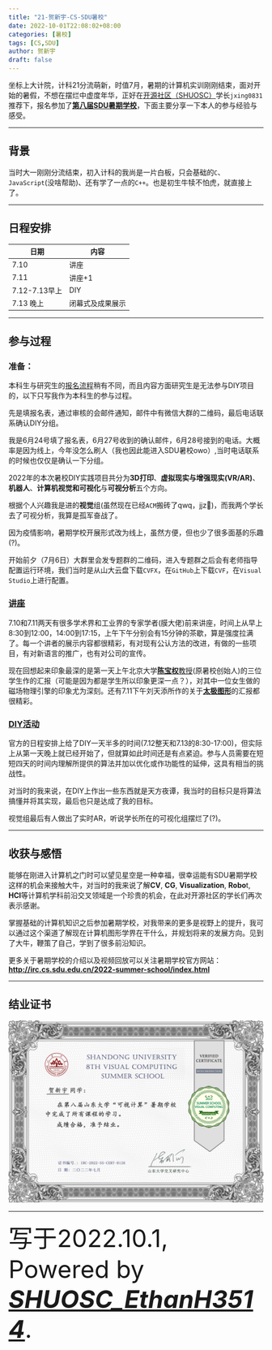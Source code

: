 ```yaml
---
title: "21-贺新宇-CS-SDU暑校"
date: 2022-10-01T22:08:02+08:00
categories: [暑校]
tags: [CS,SDU]
author: 贺新宇
draft: false
---
```


坐标上大计院，计科21分流萌新，时值7月，暑期的计算机实训刚刚结束，面对开始的暑假，不想在摆烂中虚度年华，正好在[开源社区（SHUOSC）](https://github.com/shuosc)学长`jxing0831`推荐下，报名参加了[**第八届SDU暑期学校**](http://irc.cs.sdu.edu.cn/2022-summer-school/index.html#date)，下面主要分享一下本人的参与经验与感受。

---

## 背景
当时大一刚刚分流结束，初入计科的我尚是一片白板，只会基础的`C`、`JavaScript`(没啥帮助)、还有学了一点的`C++`。也是初生牛犊不怕虎，就直接上了。

---

## 日程安排
| 日期 | 内容 |
| --- | --- |
| 7.10 | 讲座 |
| 7.11 | 讲座+1 |
| 7.12-7.13早上 | DIY |
| 7.13 晚上 | 闭幕式及成果展示 |


---

## 参与过程
### 准备：
本科生与研究生的[报名流程](https://mp.weixin.qq.com/s/igb3RfcRW4HAOMvySnPJlw)稍有不同，而且内容方面研究生是无法参与DIY项目的，以下只写我作为本科生的参与过程。

先是填报名表，通过审核的会邮件通知，邮件中有微信大群的二维码，最后电话联系确认DIY分组。

我是6月24号填了报名表，6月27号收到的确认邮件，6月28号接到的电话。大概率是因为线上，今年没怎么刷人（我也因此能进入SDU暑校owo）,当时电话联系的时候也仅仅是确认一下分组。

2022年的本次暑校DIY实践项目共分为**3D打印**、**虚拟现实与增强现实(VR/AR)**、**机器人**、**计算机视觉和可视化**与**可视分析**五个方向。

根据个人兴趣我是进的**视觉**组(虽然现在已经`ACM`搬砖了qwq，jjz🥰)，而我两个学长去了可视分析，我算是孤军奋战了。

因为疫情影响，暑期学校开展形式改为线上，虽然方便，但也少了很多面基的乐趣(?)。

开始前夕（7月6日）大群里会发专题群的二维码，进入专题群之后会有老师指导配置运行环境，我们当时是从山大云盘下载`CVFX`，在`GitHub`上下载`CVF`，在`Visual Studio`上进行配置。

### [讲座](https://mp.weixin.qq.com/s/RrHik_S-3ShEx7knmKjIkg)
7.10和7.11两天有很多学术界和工业界的专家学者(膜大佬)前来讲座，时间上从早上8:30到12:00，14:00到17:15，上午下午分别会有15分钟的茶歇，算是强度拉满了。每一个讲者的展示内容都很精彩，有对现有公认方法的改进，有做的一些项目，有对新语言的推广，也有对公司的宣传。

现在回想起来印象最深的是第一天上午北京大学[**陈宝权**教授](http://cfcs.pku.edu.cn/baoquan/)(原暑校创始人)的三位学生作的汇报（可能是因为都是学生所以印象更深一点？），对其中一位女生做的磁场物理引擎的印象尤为深刻。还有7.11下午刘天添所作的关于[**太极图形**](https://taichi-graphics.com/)的汇报都很精彩。

### [DIY活动](https://mp.weixin.qq.com/s/qljphCSI9wOACWNj9fT_xw)
官方的日程安排上给了DIY一天半多的时间(7.12整天和7.13的8:30-17:00)，但实际上从第一天晚上就已经开始了，但就算如此时间还是有点紧迫。参与人员需要在短短四天的时间内理解所提供的算法并加以优化或作功能性的延伸，这具有相当的挑战性。

对当时的我来说，在DIY上作出一些东西就是天方夜谭，我当时的目标只是将算法搞懂并将其实现，最后也只是达成了我的目标。

视觉组最后有人做出了实时AR，听说学长所在的可视化组摆烂了(?)。

---

## 收获与感悟
能够在刚进入计算机之门时可以望见星空是一种幸福，很幸运能有SDU暑期学校这样的机会来接触大牛，对当时的我来说了解**CV**, **CG**, **Visualization**, **Robo**t, **HCI**等计算机学科前沿交叉领域是一个珍贵的机会，在此对开源社区的学长们再次表示感谢。

掌握基础的计算机知识之后参加暑期学校，对我带来的更多是视野上的提升，我可以通过这个渠道了解现在计算机图形学界在干什么，并规划将来的发展方向。见到了大牛，鞭策了自己，学到了很多前沿知识。

更多关于暑期学校的介绍以及视频回放可以关注暑期学校官方网站：**http://irc.cs.sdu.edu.cn/2022-summer-school/index.html**

---

## 结业证书
![21-贺新宇-CS-SDU暑期学校毕业证书](https://github.com/EthanH3514/photo_save/blob/main/SDU%E6%9A%91%E6%9C%9F%E5%AD%A6%E6%A0%A1%E8%AF%81%E4%B9%A6.png?raw=true)

---

<font size=20>写于2022.10.1, Powered by [_**SHUOSC_EthanH3514**_](https://github.com/EthanH3514).</font>
